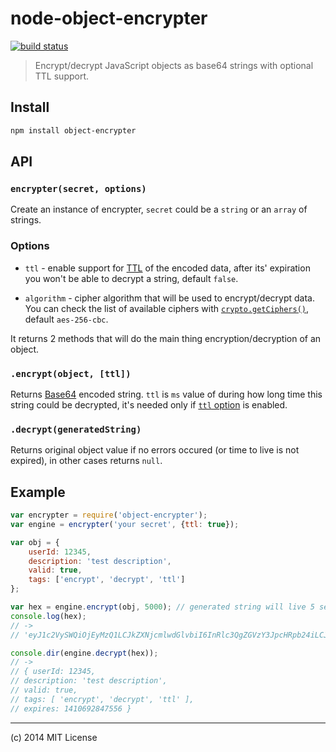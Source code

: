 # node-object-encrypter

[![build status](http://img.shields.io/travis/voronianski/node-object-encrypter.svg?style=flat)](https://travis-ci.org/voronianski/node-object-encrypter)

> Encrypt/decrypt JavaScript objects as base64 strings with optional TTL support.

## Install

```bash
npm install object-encrypter
```

## API

### ``encrypter(secret, options)``

Create an instance of encrypter, `secret` could be a `string` or an `array` of strings.

### Options

- `ttl` - enable support for [TTL](http://en.wikipedia.org/wiki/Time_to_live) of the encoded data, after its' expiration you won't be able to decrypt a string, default `false`.

- `algorithm` - cipher algorithm that will be used to encrypt/decrypt data. You can check the list of available ciphers with [`crypto.getCiphers()`](http://nodejs.org/api/crypto.html#crypto_crypto_getciphers), default `aes-256-cbc`.

It returns 2 methods that will do the main thing encryption/decryption of an object.

### ``.encrypt(object, [ttl])``

Returns [Base64](http://en.wikipedia.org/wiki/Base64) encoded string. `ttl` is `ms` value of during how long time this string could be decrypted, it's needed only if [`ttl` option](https://github.com/voronianski/node-object-encrypter#options) is enabled.

### ``.decrypt(generatedString)``

Returns original object value if no errors occured (or time to live is not expired), in other cases returns `null`.

## Example

```javascript
var encrypter = require('object-encrypter');
var engine = encrypter('your secret', {ttl: true});

var obj = {
	userId: 12345,
	description: 'test description',
	valid: true,
	tags: ['encrypt', 'decrypt', 'ttl']
};

var hex = engine.encrypt(obj, 5000); // generated string will live 5 seconds
console.log(hex);
// ->
// 'eyJ1c2VySWQiOjEyMzQ1LCJkZXNjcmlwdGlvbiI6InRlc3QgZGVzY3JpcHRpb24iLCJ2YWxpZCI6dHJ1ZSwidGFncyI6WyJlbmNyeXB0IiwiZGVjcnlwdCIsInR0bCJdLCJleHBpcmVzIjoxNDEwNjkyODQ3NTU2fQo4ZTczNjhkMDc2ZWZhZWNlMGViYjYzYTAxOTBhNzU5Yw'

console.dir(engine.decrypt(hex));
// ->
// { userId: 12345,
// description: 'test description',
// valid: true,
// tags: [ 'encrypt', 'decrypt', 'ttl' ],
// expires: 1410692847556 }
```

---

(c) 2014 MIT License
